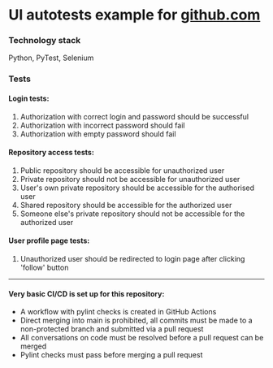 # UI autotests example for [github.com](https://github.com/)

### Technology stack
Python, PyTest, Selenium

### Tests
#### Login tests:
1. Authorization with correct login and password should be successful
2. Authorization with incorrect password should fail
3. Authorization with empty password should fail
#### Repository access tests:
1. Public repository should be accessible for unauthorized user
2. Private repository should not be accessible for unauthorized user
3. User's own private repository should be accessible for the authorised user
4. Shared repository should be accessible for the authorized user
5. Someone else's private repository should not be accessible for the authorized user
#### User profile page tests:
1. Unauthorized user should be redirected to login page after clicking 'follow' button

-----

#### Very basic CI/CD is set up for this repository:
  - A workflow with pylint checks is created in GitHub Actions
  - Direct merging into main is prohibited, all commits must be made to a non-protected branch and submitted via a pull request
  - All conversations on code must be resolved before a pull request can be merged
  - Pylint checks must pass before merging a pull request
  